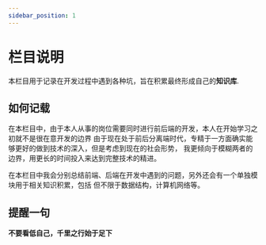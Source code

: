 ```yaml
---
sidebar_position: 1
---
```


# 栏目说明

本栏目用于记录在开发过程中遇到各种坑，旨在积累最终形成自己的**知识库**.

## 如何记载

在本栏目中，由于本人从事的岗位需要同时进行前后端的开发，本人在开始学习之初就不是很在意开发的边界
由于现在处于前后分离端时代，专精于一方面确实能够更好的做到技术的深入，但是考虑到现在的社会形势，
我更倾向于模糊两者的边界，用更长的时间投入来达到完整技术的精进。

在本栏目中我会分别总结前端、后端在开发中遇到的问题，另外还会有一个单独模块用于相关知识积累，包括
但不限于数据结构，计算机网络等。


## 提醒一句

**不要看低自己，千里之行始于足下**


